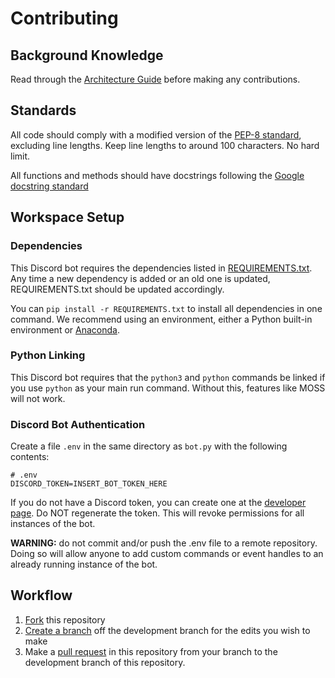 # Contributing

## Background Knowledge

Read through the [Architecture Guide](ARCHITECTURE.md) before making any contributions.

## Standards

All code should comply with a modified version of the [PEP-8 standard](https://pep8.org/), excluding line lengths. Keep line lengths to around 100 characters. No hard limit.

All functions and methods should have docstrings following the [Google docstring standard](https://sphinxcontrib-napoleon.readthedocs.io/en/latest/example_google.html)

## Workspace Setup

### Dependencies

This Discord bot requires the dependencies listed in [REQUIREMENTS.txt](REQUIREMENTS.txt). Any time a new dependency is added or an old one is updated, REQUIREMENTS.txt should be updated accordingly.

You can `pip install -r REQUIREMENTS.txt` to install all dependencies in one command. We recommend using an environment, either a Python built-in environment or [Anaconda](https://www.anaconda.com/products/individual).

### Python Linking

This Discord bot requires that the `python3` and `python` commands be linked if you use `python` as your main run command. Without this, features like MOSS will not work.

### Discord Bot Authentication

Create a file `.env` in the same directory as `bot.py` with the following contents:

```plaintext
# .env
DISCORD_TOKEN=INSERT_BOT_TOKEN_HERE
```

If you do not have a Discord token, you can create one at the [developer page](https://discord.com/developers/applications/). Do NOT regenerate the token. This will revoke permissions for all instances of the bot.

**WARNING:** do not commit and/or push the .env file to a remote repository. Doing so will allow anyone to add custom commands or event handles to an already running instance of the bot.

## Workflow

1. [Fork](https://docs.github.com/en/get-started/quickstart/fork-a-repo) this repository
2. [Create a branch](https://docs.github.com/en/github/collaborating-with-pull-requests/proposing-changes-to-your-work-with-pull-requests/creating-and-deleting-branches-within-your-repository) off the development branch for the edits you wish to make
3. Make a [pull request](https://docs.github.com/en/github/collaborating-with-pull-requests/proposing-changes-to-your-work-with-pull-requests/creating-a-pull-request) in this repository from your branch to the development branch of this repository.
